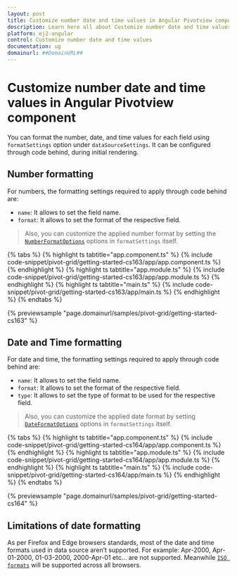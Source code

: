 ```yaml
---
layout: post
title: Customize number date and time values in Angular Pivotview component | Syncfusion
description: Learn here all about Customize number date and time values in Syncfusion Angular Pivotview component of Syncfusion Essential JS 2 and more.
platform: ej2-angular
control: Customize number date and time values 
documentation: ug
domainurl: ##DomainURL##
---
```


# Customize number date and time values in Angular Pivotview component

You can format the number, date, and time values for each field using `formatSettings` option under `dataSourceSettings`. It can be configured through code behind, during initial rendering.

## Number formatting

For numbers, the formatting settings required to apply through code behind are:

* `name`: It allows to set the field name.
* `format`: It allows to set the format of the respective field.

> Also, you can customize the applied number format by setting the [`NumberFormatOptions`](https://ej2.syncfusion.com/documentation/common/intl.html?lang=typescript#manipulating-numbers) options in `formatSettings` itself.

{% tabs %}
{% highlight ts tabtitle="app.component.ts" %}
{% include code-snippet/pivot-grid/getting-started-cs163/app/app.component.ts %}
{% endhighlight %}
{% highlight ts tabtitle="app.module.ts" %}
{% include code-snippet/pivot-grid/getting-started-cs163/app/app.module.ts %}
{% endhighlight %}
{% highlight ts tabtitle="main.ts" %}
{% include code-snippet/pivot-grid/getting-started-cs163/app/main.ts %}
{% endhighlight %}
{% endtabs %}
  
{% previewsample "page.domainurl/samples/pivot-grid/getting-started-cs163" %}

## Date and Time formatting

For date and time, the formatting settings required to apply through code behind are:

* `name`: It allows to set the field name.
* `format`: It allows to set the format of the respective field.
* `type`: It allows to set the type of format to be used for the respective field.

> Also, you can customize the applied date format by setting [`DateFormatOptions`](https://ej2.syncfusion.com/documentation/common/intl.html?lang=typescript#manipulating-datetime) options in `formatSettings` itself.

{% tabs %}
{% highlight ts tabtitle="app.component.ts" %}
{% include code-snippet/pivot-grid/getting-started-cs164/app/app.component.ts %}
{% endhighlight %}
{% highlight ts tabtitle="app.module.ts" %}
{% include code-snippet/pivot-grid/getting-started-cs164/app/app.module.ts %}
{% endhighlight %}
{% highlight ts tabtitle="main.ts" %}
{% include code-snippet/pivot-grid/getting-started-cs164/app/main.ts %}
{% endhighlight %}
{% endtabs %}
  
{% previewsample "page.domainurl/samples/pivot-grid/getting-started-cs164" %}

## Limitations of date formatting

As per Firefox and Edge browsers standards, most of the date and time formats used in data source aren’t supported. For example: Apr-2000, Apr-01-2000, 01-03-2000, 2000-Apr-01 etc... are not supported. Meanwhile [`ISO formats`](http://www.ecma-international.org/ecma-262/5.1/#sec-15.9.1.15) will be supported across all browsers.